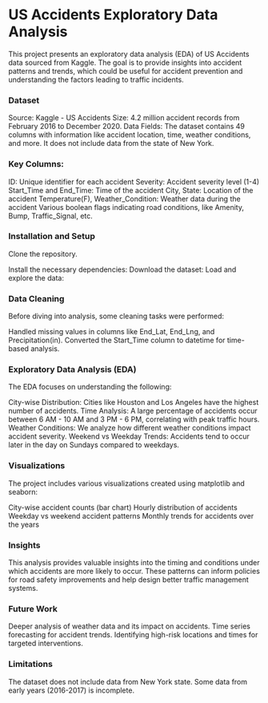 # US Accidents Exploratory Data Analysis
This project presents an exploratory data analysis (EDA) of US Accidents data sourced from Kaggle. The goal is to provide insights into accident patterns and trends, which could be useful for accident prevention and understanding the factors leading to traffic incidents.

### Dataset
Source: Kaggle - US Accidents
Size: 4.2 million accident records from February 2016 to December 2020.
Data Fields: The dataset contains 49 columns with information like accident location, time, weather conditions, and more. It does not include data from the state of New York.

###  Key Columns:
ID: Unique identifier for each accident
Severity: Accident severity level (1-4)
Start_Time and End_Time: Time of the accident
City, State: Location of the accident
Temperature(F), Weather_Condition: Weather data during the accident
Various boolean flags indicating road conditions, like Amenity, Bump, Traffic_Signal, etc.


###  Installation and Setup
Clone the repository.

Install the necessary dependencies:
Download the dataset:
Load and explore the data:

### Data Cleaning

Before diving into analysis, some cleaning tasks were performed:

Handled missing values in columns like End_Lat, End_Lng, and Precipitation(in).
Converted the Start_Time column to datetime for time-based analysis.

### Exploratory Data Analysis (EDA)

The EDA focuses on understanding the following:

City-wise Distribution: Cities like Houston and Los Angeles have the highest number of accidents.
Time Analysis: A large percentage of accidents occur between 6 AM - 10 AM and 3 PM - 6 PM, correlating with peak traffic hours.
Weather Conditions: We analyze how different weather conditions impact accident severity.
Weekend vs Weekday Trends: Accidents tend to occur later in the day on Sundays compared to weekdays.

### Visualizations

The project includes various visualizations created using matplotlib and seaborn:

City-wise accident counts (bar chart)
Hourly distribution of accidents
Weekday vs weekend accident patterns
Monthly trends for accidents over the years

### Insights

This analysis provides valuable insights into the timing and conditions under which accidents are more likely to occur. These patterns can inform policies for road safety improvements and help design better traffic management systems.

### Future Work

Deeper analysis of weather data and its impact on accidents.
Time series forecasting for accident trends.
Identifying high-risk locations and times for targeted interventions.

### Limitations

The dataset does not include data from New York state.
Some data from early years (2016-2017) is incomplete.

